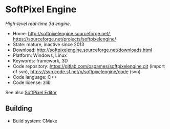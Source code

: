# SoftPixel Engine

_High-level real-time 3d engine._

- Home: http://softpixelengine.sourceforge.net/, https://sourceforge.net/projects/softpixelengine/
- State: mature, inactive since 2013 
- Download: http://softpixelengine.sourceforge.net/downloads.html
- Platform: Windows, Linux
- Keywords: framework, 3D
- Code repository: https://gitlab.com/osgames/softpixelengine.git (import of svn), https://svn.code.sf.net/p/softpixelengine/code (svn)
- Code language: C++
- Code license: zlib

See also [SoftPixel Editor](https://sourceforge.net/projects/softpixeleditor/)

## Building

- Build system: CMake
